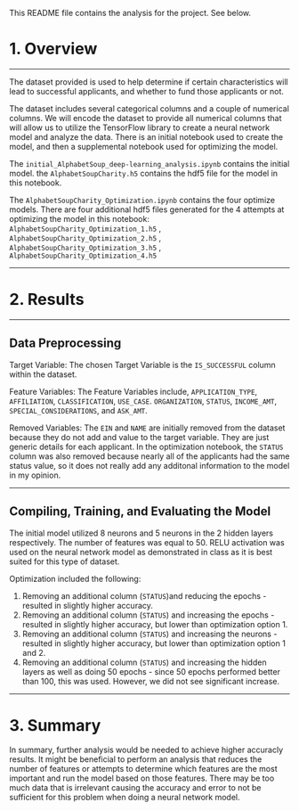This README file contains the analysis for the project. See below.

# 1. Overview
***
The dataset provided is used to help determine if certain characteristics will lead to successful applicants, and whether to fund those applicants or not.

The dataset includes several categorical columns and a couple of numerical columns. We will encode the dataset to provide all numerical columns that will allow us to utilize the TensorFlow library to create a neural network model and analyze the data. There is an initial notebook used to create the model, and then a supplemental notebook used for optimizing the model.

The `initial_AlphabetSoup_deep-learning_analysis.ipynb` contains the initial model.
the `AlphabetSoupCharity.h5` contains the hdf5 file for the model in this notebook.

The `AlphabetSoupCharity_Optimization.ipynb` contains the four optimize models.
There are four additional hdf5 files generated for the 4 attempts at optimizing the model in this notebook: `AlphabetSoupCharity_Optimization_1.h5` , `AlphabetSoupCharity_Optimization_2.h5` , `AlphabetSoupCharity_Optimization_3.h5` , `AlphabetSoupCharity_Optimization_4.h5` 
***

# 2. Results
***
## Data Preprocessing

Target Variable: The chosen Target Variable is the `IS_SUCCESSFUL` column within the dataset. 

Feature Variables: The Feature Variables include, `APPLICATION_TYPE`, `AFFILIATION`, `CLASSIFICATION`, `USE_CASE`. `ORGANIZATION`, `STATUS`, `INCOME_AMT`, `SPECIAL_CONSIDERATIONS`, and `ASK_AMT`.

Removed Variables: The `EIN` and `NAME` are initially removed from the dataset because they do not add and value to the target variable. They are just generic details for each applicant. In the optimization notebook, the `STATUS` column was also removed because nearly all of the applicants had the same status value, so it does not really add any additonal information to the model in my opinion.
***

## Compiling, Training, and Evaluating the Model

The initial model utilized 8 neurons and 5 neurons in the 2 hidden layers respectively. The number of features was equal to 50. RELU activation was used on the neural network model as demonstrated in class as it is best suited for this type of dataset.

Optimization included the following:

1. Removing an additional column  (`STATUS`)and reducing the epochs - resulted in slightly higher accuracy.
1. Removing an additional column (`STATUS`) and increasing the epochs - resulted in slightly higher accuracy,  but lower than optimization option 1.
1. Removing an additional column (`STATUS`) and increasing the neurons - resulted in slightly higher accuracy, but lower than optimization option 1 and 2.
1. Removing an additional column (`STATUS`) and increasing the hidden layers as well as doing 50 epochs - since 50 epochs performed better than 100, this was used. However, we did not see significant increase.

***
# 3. Summary
In summary, further analysis would be needed to achieve higher accuracly results. It might be beneficial to perform an analysis that reduces the number of features or attempts to determine which features are the most important and run the model based on those features. There may be too much data that is irrelevant causing the accuracy and error to not be sufficient for this problem when doing a neural network model.